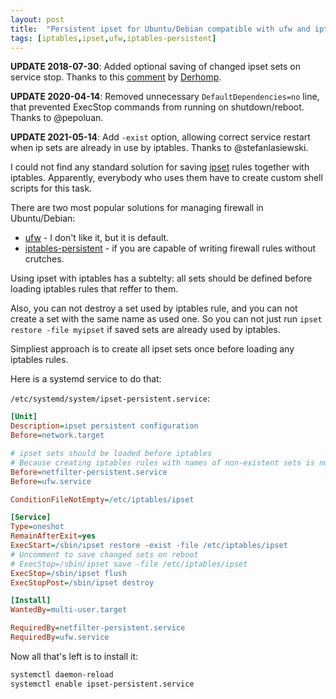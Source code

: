 ```yaml
---
layout: post
title:  "Persistent ipset for Ubuntu/Debian compatible with ufw and iptables-persistent"
tags: [iptables,ipset,ufw,iptables-persistent]
---
```


**UPDATE 2018-07-30**: Added optional saving of changed ipset sets on service stop. Thanks to this [comment](https://www.reddit.com/r/linuxadmin/comments/92fkn5/persistent_ipset_for_ubuntudebian_compatible_with/e3agg55) by [Derhomp](https://www.reddit.com/user/Derhomp).

**UPDATE 2020-04-14**: Removed unnecessary `DefaultDependencies=no` line, that prevented ExecStop commands from running on shutdown/reboot. Thanks to @pepoluan.

**UPDATE 2021-05-14**: Add `-exist` option, allowing correct service restart when ip sets are already in use by iptables. Thanks to @stefanlasiewski.

I could not find any standard solution for saving [ipset]((http://ipset.netfilter.org/)) rules together with iptables. Apparently, everybody who uses them have to create custom shell scripts for this task.

There are two most popular solutions for managing firewall in Ubuntu/Debian:
* [ufw](https://wiki.ubuntu.com/UncomplicatedFirewall) - I don't like it, but it is default.
* [iptables-persistent](https://packages.debian.org/stable/iptables-persistent) - if you are capable of writing firewall rules without crutches.

Using ipset with iptables has a subtelty: all sets should be defined before loading iptables rules that reffer to them.

Also, you can not destroy a set used by iptables rule, and you can not create a set with the same name as used one. So you can not just run `ipset restore -file myipset` if saved sets are already used by iptables.

Simpliest approach is to create all ipset sets once before loading any iptables rules.

Here is a systemd service to do that:

`/etc/systemd/system/ipset-persistent.service`:

```ini
[Unit]
Description=ipset persistent configuration
Before=network.target

# ipset sets should be loaded before iptables
# Because creating iptables rules with names of non-existent sets is not possible
Before=netfilter-persistent.service
Before=ufw.service

ConditionFileNotEmpty=/etc/iptables/ipset

[Service]
Type=oneshot
RemainAfterExit=yes
ExecStart=/sbin/ipset restore -exist -file /etc/iptables/ipset
# Uncomment to save changed sets on reboot
# ExecStop=/sbin/ipset save -file /etc/iptables/ipset
ExecStop=/sbin/ipset flush
ExecStopPost=/sbin/ipset destroy

[Install]
WantedBy=multi-user.target

RequiredBy=netfilter-persistent.service
RequiredBy=ufw.service
```

Now all that's left is to install it:

```bash
systemctl daemon-reload
systemctl enable ipset-persistent.service
```
